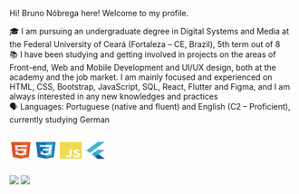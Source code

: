 Hi! Bruno Nóbrega here! Welcome to my profile.

🎓 I am pursuing an undergraduate degree in Digital Systems and Media at the Federal University of Ceará (Fortaleza – CE, Brazil), 5th term out of 8<br>
📚 I have been studying and getting involved in projects on the areas of Front-end, Web and Mobile Development and UI/UX design, both at the academy and the job market. I am mainly focused and experienced on HTML, CSS, Bootstrap, JavaScript, SQL, React, Flutter and Figma, and I am always interested in any new knowledges and practices<br>
🗣 Languages: Portuguese (native and fluent) and English (C2 – Proficient), currently studying German<br>


 </div>
  <div style="display: inline"> <br>
  <img align="center" alt="nobrnbruno-HTML" height="30" width="40" src="https://raw.githubusercontent.com/devicons/devicon/master/icons/html5/html5-original.svg">
  <img align="center" alt="nobrnbruno-CSS" height="30" width="40" src="https://raw.githubusercontent.com/devicons/devicon/master/icons/css3/css3-original.svg">
  <img align="center" alt="nobrnbruno-Js" height="30" width="40" src="https://raw.githubusercontent.com/devicons/devicon/master/icons/javascript/javascript-plain.svg">
  <img align="center" alt="nobrnbruno-Flutter" height="30" width="40" src="https://raw.githubusercontent.com/devicons/devicon/master/icons/flutter/flutter-original.svg">
</div>
  
 ##
  
  <div> 
  <a href="https://www.linkedin.com/in/brunonobregadev/" target="_blank"><img src="https://img.shields.io/badge/-LinkedIn-%230077B5?style=for-the-badge&logo=linkedin&logoColor=white" target="_blank"></a> 
  <a href = "mailto:bruno.nobrega@alu.ufc.br"><img src="https://img.shields.io/badge/-Email-%23333?style=for-the-badge&logo=gmail&logoColor=white" target="_blank"></a>
  </div>
